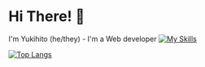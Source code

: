 # Hi There! 👋

I'm Yukihito (he/they) - I'm a Web developer 
[![My Skills](https://skillicons.dev/icons?i=ruby,js,dart,vue,python,java,cs,rails,nodejs,flutter&perline=3,mysql,linux,aws,docker,unity)](https://skillicons.dev)

[![Top Langs](https://github-readme-stats.vercel.app/api/top-langs/?username=Yukihito-Nakaya&layout=pie)](https://github.com/anuraghazra/github-readme-stats)


<!---
Yukihito-Nakaya/Yukihito-Nakaya is a ✨ special ✨ repository because its `README.md` (this file) appears on your GitHub profile.
You can click the Preview link to take a look at your changes.
--->
